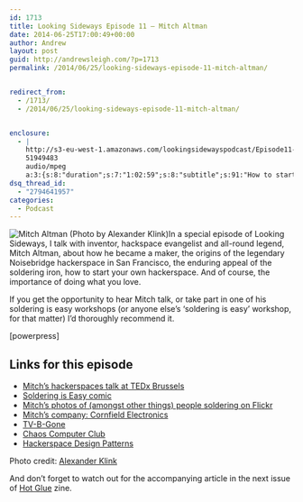 ```yaml
---
id: 1713
title: Looking Sideways Episode 11 – Mitch Altman
date: 2014-06-25T17:00:49+00:00
author: Andrew
layout: post
guid: http://andrewsleigh.com/?p=1713
permalink: /2014/06/25/looking-sideways-episode-11-mitch-altman/


redirect_from:
  - /1713/
  - /2014/06/25/looking-sideways-episode-11-mitch-altman/


enclosure:
  - |
    http://s3-eu-west-1.amazonaws.com/lookingsidewayspodcast/Episode11-Mitch_Altman.mp3
    51949483
    audio/mpeg
    a:3:{s:8:"duration";s:7:"1:02:59";s:8:"subtitle";s:91:"How to start a hackerspace, the zen of soldering, and the importance of doing what you love";s:8:"keywords";s:46:"hackspace, hackerspace, Noisebridge, soldering";}
dsq_thread_id:
  - "2794641957"
categories:
  - Podcast
---
```

<img src="/assets/2014/06/682px-Mitch_Altman_Chaos_Communication_Camp_2011-199x300.jpg" alt="Mitch Altman (Photo by Alexander Klink)" title="Mitch Altman (Photo by Alexander Klink)" class="alignright size-medium wp-image-1716" />In a special episode of Looking Sideways, I talk with inventor, hackspace evangelist and all-round legend, Mitch Altman, about how he became a maker, the origins of the legendary Noisebridge hackerspace in San Francisco, the enduring appeal of the soldering iron, how to start your own hackerspace. And of course, the importance of doing what you love.<!--more-->

If you get the opportunity to hear Mitch talk, or take part in one of his soldering is easy workshops (or anyone else’s &#8216;soldering is easy&#8217; workshop, for that matter) I’d thoroughly recommend it.

<div class="podcast_player">
  [powerpress]
</div>

## Links for this episode

  * [Mitch’s hackerspaces talk at TEDx Brussels](https://www.youtube.com/watch?v=WkiX7R1-kaY)
  * [Soldering is Easy comic](http://mightyohm.com/blog/2011/04/soldering-is-easy-comic-book/)
  * [Mitch’s photos of (amongst other things) people soldering on Flickr](https://www.flickr.com/photos/maltman23/)
  * [Mitch’s company: Cornfield Electronics](http://cornfieldelectronics.com/cfe/cfe.main.php)
  * [TV-B-Gone](http://cornfieldelectronics.com/tvbgone/)
  * [Chaos Computer Club](http://ccc.de/en/home)
  * [Hackerspace Design Patterns](http://hackerspaces.org/wiki/Design_Patterns)

Photo credit: [Alexander Klink](http://en.wikipedia.org/wiki/File:Mitch_Altman_Chaos_Communication_Camp_2011.jpg)

And don’t forget to watch out for the accompanying article in the next issue of [Hot Glue](http://www.makerfairebrighton.com/zine/) zine.